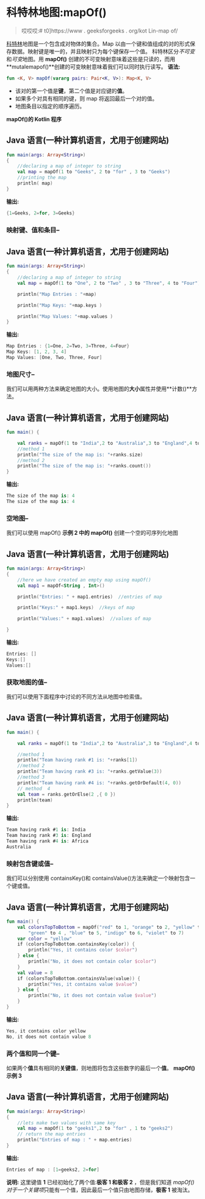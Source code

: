 # 科特林地图:mapOf()

> 哎哎哎:# t0]https://www . geeksforgeeks . org/kot Lin-map of/

[科特林](https://www.geeksforgeeks.org/introduction-to-kotlin/)地图是一个包含成对物体的集合。Map 以由一个键和值组成的对的形式保存数据。映射键是唯一的，并且映射只为每个键保存一个值。
科特林区分*不可变*和*可变*地图。用 **mapOf()** 创建的不可变映射意味着这些是只读的，而用**mutalemapof()**创建的可变映射意味着我们可以同时执行读写。
**语法:**

```kt
fun <K, V> mapOf(vararg pairs: Pair<K, V>): Map<K, V> 
```

*   该对的第一个值是**键**，第二个值是对应键的**值**。
*   如果多个对具有相同的键，则 map 将返回最后一个对的值。
*   地图条目以指定的顺序遍历。

**mapOf()的 Kotlin 程序**

## Java 语言(一种计算机语言，尤用于创建网站)

```kt
fun main(args: Array<String>)
{
    //declaring a map of integer to string
    val map = mapOf(1 to "Geeks", 2 to "for" , 3 to "Geeks")
    //printing the map
    println( map)
}
```

**输出:**

```kt
{1=Geeks, 2=for, 3=Geeks}
```

### 映射键、值和条目–

## Java 语言(一种计算机语言，尤用于创建网站)

```kt
fun main(args: Array<String>)
{
    //declaring a map of integer to string
    val map = mapOf(1 to "One", 2 to "Two" , 3 to "Three", 4 to "Four")

    println("Map Entries : "+map)

    println("Map Keys: "+map.keys )

    println("Map Values: "+map.values )
}
```

**输出:**

```kt
Map Entries : {1=One, 2=Two, 3=Three, 4=Four}
Map Keys: [1, 2, 3, 4]
Map Values: [One, Two, Three, Four] 
```

### 地图尺寸–

我们可以用两种方法来确定地图的大小。使用地图的**大小**属性并使用**计数()**方法。

## Java 语言(一种计算机语言，尤用于创建网站)

```kt
fun main() {

    val ranks = mapOf(1 to "India",2 to "Australia",3 to "England",4 to "Africa")
    //method 1
    println("The size of the map is: "+ranks.size)
    //method 2
    println("The size of the map is: "+ranks.count())
}
```

**输出:**

```kt
The size of the map is: 4
The size of the map is: 4 
```

### 空地图–

我们可以使用 mapOf()
**示例 2 中的 mapOf()** 创建一个空的可序列化地图

## Java 语言(一种计算机语言，尤用于创建网站)

```kt
fun main(args: Array<String>)
{
    //here we have created an empty map using mapOf()
    val map1 = mapOf<String , Int>()

    println("Entries: " + map1.entries)  //entries of map

    println("Keys:" + map1.keys)  //keys of map

    println("Values:" + map1.values)  //values of map

}
```

**输出:**

```kt
Entries: []
Keys:[]
Values:[] 
```

### 获取地图的值–

我们可以使用下面程序中讨论的不同方法从地图中检索值。

## Java 语言(一种计算机语言，尤用于创建网站)

```kt
fun main() {

    val ranks = mapOf(1 to "India",2 to "Australia",3 to "England",4 to "Africa")

    //method 1
    println("Team having rank #1 is: "+ranks[1])
    //method 2
    println("Team having rank #3 is: "+ranks.getValue(3))
    //method 3
    println("Team having rank #4 is: "+ranks.getOrDefault(4, 0))
    // method  4
    val team = ranks.getOrElse(2 ,{ 0 })
    println(team)
}
```

**输出:**

```kt
Team having rank #1 is: India
Team having rank #3 is: England
Team having rank #4 is: Africa
Australia
```

### 映射包含键或值–

我们可以分别使用 containsKey()和 containsValue()方法来确定一个映射包含一个键或值。

## Java 语言(一种计算机语言，尤用于创建网站)

```kt
fun main() {
    val colorsTopToBottom = mapOf("red" to 1, "orange" to 2, "yellow" to 3,
        "green" to 4 , "blue" to 5, "indigo" to 6, "violet" to 7)
    var color = "yellow"
    if (colorsTopToBottom.containsKey(color)) {
        println("Yes, it contains color $color")
    } else {
        println("No, it does not contain color $color")
    }
    val value = 8
    if (colorsTopToBottom.containsValue(value)) {
        println("Yes, it contains value $value")
    } else {
        println("No, it does not contain value $value")
    }
}
```

**输出:**

```kt
Yes, it contains color yellow
No, it does not contain value 8 
```

### 两个值和同一个键–

如果两个**值**具有相同的**关键值**，则地图将包含这些数字的最后一个**值**。
**mapOf()示例 3**

## Java 语言(一种计算机语言，尤用于创建网站)

```kt
fun main(args: Array<String>)
{
    //lets make two values with same key
    val map = mapOf(1 to "geeks1",2 to "for" , 1 to "geeks2")
    // return the map entries
    println("Entries of map : " + map.entries)
}
```

**输出:**

```kt
Entries of map : [1=geeks2, 2=for]
```

**说明:**
这里键值 **1** 已经初始化了两个值:**极客 1 和极客 2** ，但是我们知道 *mapOf()* *对于一个关键项*只能有一个值，因此最后一个值只由地图存储，**极客 1** 被淘汰。